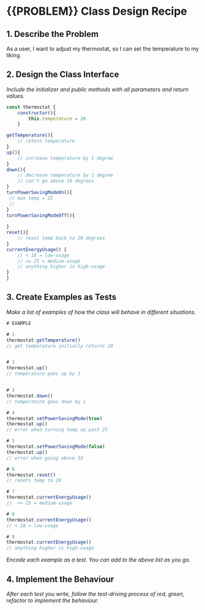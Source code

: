 # {{PROBLEM}} Class Design Recipe

## 1. Describe the Problem

As a user, I want to adjust my thermostat, so I can set the temperature to my liking. 

## 2. Design the Class Interface

_Include the initializer and public methods with all parameters and return values._

  
```javascript
const thermostat {
    constructor(){
        this.temperature = 20
    }

getTemperature(){
    // return temperature
}
up(){
    // increase temperature by 1 degree
}
down(){
    // decrease temperature by 1 degree
    // can't go above 10 degrees
}
turnPowerSavingModeOn(){
 // max temp = 25
 //
}
turnPowerSavingModeOff(){
 
}
reset(){
    // reset temp back to 20 degrees
}
currentEnergyUsage() {
    // < 18 = low-usage
    // <= 25 = medium-usage
    // anything higher is high-usage
}
}
```

## 3. Create Examples as Tests

_Make a list of examples of how the class will behave in different situations._

```javascript
# EXAMPLE

# 1
thermostat.getTemperature()
// get temperature initially returns 20


# 2
thermostat.up()
// temperature goes up by 1 


# 3
thermostat.down()
// temperature goes down by 1

# 4
thermostat.setPowerSavingMode(true)
thermostat.up()
// error when turning temp up past 25

# 5
thermostat.setPowerSavingMode(false)
thermostat.up()
// error when going above 32

# 6
thermostat.reset()
// resets temp to 20

# 7 
thermostat.currentEnergyUsage() 
//  <= 25 = medium-usage

# 8 
thermostat.currentEnergyUsage() 
// < 18 = low-usage

# 9
thermostat.currentEnergyUsage()
// anything higher is high-usage


```

_Encode each example as a test. You can add to the above list as you go._

## 4. Implement the Behaviour

_After each test you write, follow the test-driving process of red, green, refactor to implement the behaviour._


